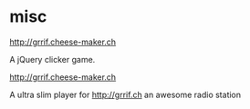# misc
http://grrif.cheese-maker.ch

A jQuery clicker game. 

http://grrif.cheese-maker.ch

A ultra slim player for http://grrif.ch an awesome radio station
